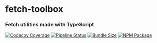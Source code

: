 # fetch-toolbox
### Fetch utilities made with TypeScript

[![Codecov Coverage](https://img.shields.io/codecov/c/github/cooknc416/fetch-toolbox/main.svg?style=flat-square)](https://codecov.io/gh/cooknc416/fetch-toolbox/)
[![Pipeline Status](https://img.shields.io/github/workflow/status/cooknc416/fetch-toolbox/CI?style=flat-square)](https://github.com/cooknc416/fetch-toolbox/actions?query=workflow%3ACI)
[![Bundle Size](https://img.shields.io/bundlephobia/min/fetch-toolbox?style=flat-square)](https://bundlephobia.com/result?p=fetch-toolbox@1.0.0)
[![NPM Package](https://img.shields.io/npm/v/fetch-toolbox?style=flat-square)](https://www.npmjs.com/package/fetch-toolbox)
